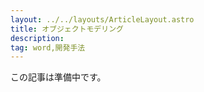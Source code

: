 ```yaml
---
layout: ../../layouts/ArticleLayout.astro
title: オブジェクトモデリング
description:
tag: word,開発手法
---
```


この記事は準備中です。